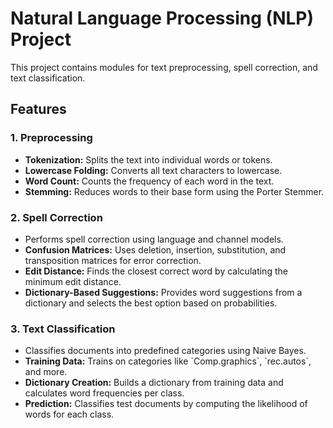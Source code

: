 <!DOCTYPE html>
<html lang="en">
<head>
    <meta charset="UTF-8">
    <meta name="viewport" content="width=device-width, initial-scale=1.0">
</head>
<body>

<h1>Natural Language Processing (NLP) Project</h1>

<p>This project contains modules for text preprocessing, spell correction, and text classification.</p>

<h2>Features</h2>

<h3>1. Preprocessing</h3>
<ul>
    <li><strong>Tokenization:</strong> Splits the text into individual words or tokens.</li>
    <li><strong>Lowercase Folding:</strong> Converts all text characters to lowercase.</li>
    <li><strong>Word Count:</strong> Counts the frequency of each word in the text.</li>
    <li><strong>Stemming:</strong> Reduces words to their base form using the Porter Stemmer.</li>
</ul>

<h3>2. Spell Correction</h3>
<ul>
    <li>Performs spell correction using language and channel models.</li>
    <li><strong>Confusion Matrices:</strong> Uses deletion, insertion, substitution, and transposition matrices for error correction.</li>
    <li><strong>Edit Distance:</strong> Finds the closest correct word by calculating the minimum edit distance.</li>
    <li><strong>Dictionary-Based Suggestions:</strong> Provides word suggestions from a dictionary and selects the best option based on probabilities.</li>
</ul>

<h3>3. Text Classification</h3>
<ul>
    <li>Classifies documents into predefined categories using Naive Bayes.</li>
    <li><strong>Training Data:</strong> Trains on categories like `Comp.graphics`, `rec.autos`, and more.</li>
    <li><strong>Dictionary Creation:</strong> Builds a dictionary from training data and calculates word frequencies per class.</li>
    <li><strong>Prediction:</strong> Classifies test documents by computing the likelihood of words for each class.</li>
</ul>

</body>
</html>
